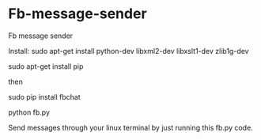 # Fb-message-sender
Fb message sender

Install:
sudo apt-get install python-dev libxml2-dev libxslt1-dev zlib1g-dev

sudo apt-get install pip

then

sudo pip install fbchat 

python fb.py

Send messages through your linux terminal by just running this fb.py code.
